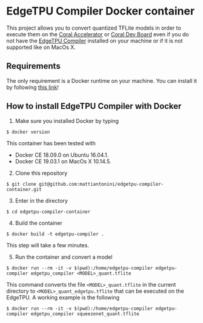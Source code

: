 # EdgeTPU Compiler Docker container
This project allows you to convert quantized TFLite models in order to execute them on the [Coral Accelerator](https://coral.withgoogle.com/products/accelerator) or [Coral Dev Board](https://coral.withgoogle.com/products/dev-board/) even if you do not have the [EdgeTPU Compiler](https://coral.withgoogle.com/docs/edgetpu/compiler/) installed on your machine or if it is not supported like on MacOs X.

## Requirements
The only requirement is a Docker runtime on your machine. You can install it by following [this link](https://docs.docker.com/install/)!

## How to install EdgeTPU Compiler with Docker
1. Make sure you installed Docker by typing
```
$ docker version
```
This container has been tested with
  - Docker CE 18.09.0 on Ubuntu 16.04.1.
  - Docker CE 19.03.1 on MacOs X 10.14.5.
2. Clone this repository
```
$ git clone git@github.com:mattiantonini/edgetpu-compiler-container.git
```

3. Enter in the directory
```
$ cd edgetpu-compiler-container
```

4. Build the container
```
$ docker build -t edgetpu-compiler .
```
This step will take a few minutes.

5. Run the container and convert a model
```
$ docker run --rm -it -v $(pwd):/home/edgetpu-compiler edgetpu-compiler edgetpu_compiler <MODEL>_quant.tflite
```
This command converts the file `<MODEL>_quant.tflite` in the current directory to `<MODEL>_quant_edgetpu.tflite` that can be executed on the EdgeTPU.
A working example is the following
```
$ docker run --rm -it -v $(pwd):/home/edgetpu-compiler edgetpu-compiler edgetpu_compiler squeezenet_quant.tflite
```
